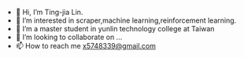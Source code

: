 - 👋 Hi, I’m Ting-jia Lin.
- 👀 I’m interested in scraper,machine learning,reinforcement learning.
- 🌱 I’m a master student in yunlin technology college at Taiwan
- 💞️ I’m looking to collaborate on ...
- 📫 How to reach me x5748339@gmail.com

<!---
a303990366/a303990366 is a ✨ special ✨ repository because its `README.md` (this file) appears on your GitHub profile.
You can click the Preview link to take a look at your changes.
--->
